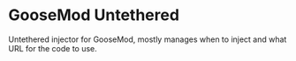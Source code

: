 # GooseMod Untethered

Untethered injector for GooseMod, mostly manages when to inject and what URL for the code to use.
